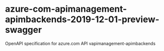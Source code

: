 # azure-com-apimanagement-apimbackends-2019-12-01-preview-swagger
OpenAPI specification for azure.com API vapimanagement-apimbackends
